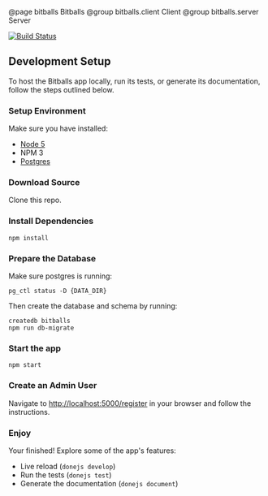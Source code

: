 @page bitballs Bitballs
@group bitballs.client Client
@group bitballs.server Server

[![Build Status](https://travis-ci.org/donejs/bitballs.svg?branch=master)](https://travis-ci.org/donejs/bitballs)


## Development Setup

To host the Bitballs app locally, run its tests, or generate its documentation,
follow the steps outlined below.

### Setup Environment

Make sure you have installed:

- [Node 5](https://nodejs.org/en/download/)
- NPM 3
- [Postgres](http://www.postgresql.org/)

### Download Source

Clone this repo.

### Install Dependencies

```
npm install
```

### Prepare the Database

Make sure postgres is running:

```
pg_ctl status -D {DATA_DIR}
```

Then create the database and schema by running:

```
createdb bitballs
npm run db-migrate
```

### Start the app

```
npm start
```

### Create an Admin User

Navigate to [http://localhost:5000/register](http://localhost:5000/register)
in your browser and follow the instructions.

### Enjoy

Your finished! Explore some of the app's features:

- Live reload (`donejs develop`)
- Run the tests (`donejs test`)
- Generate the documentation (`donejs document`)

